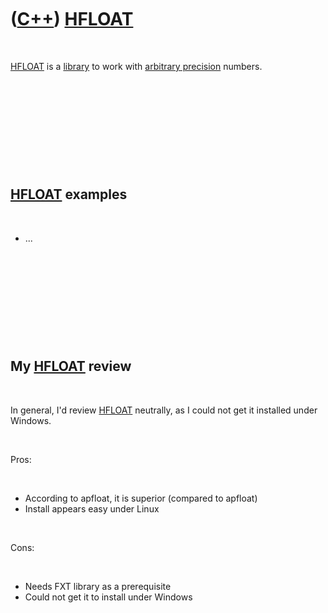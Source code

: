 
 

 

 

 

 

([C++](Cpp.md)) [HFLOAT](CppHfloat.md)
========================================

 

[HFLOAT](CppHfloat.md) is a [library](CppLibrary.md) to work with
[arbitrary precision](CppArbitraryPrecision.md) numbers.

 

 

 

 

 

[HFLOAT](CppHfloat.md) examples
--------------------------------

 

-   ...

 

 

 

 

 

My [HFLOAT](CppHfloat.md) review
---------------------------------

 

In general, I'd review [HFLOAT](CppHfloat.md) neutrally, as I could not
get it installed under Windows.

 

Pros:

 

-   According to apfloat, it is superior (compared to apfloat)
-   Install appears easy under Linux

 

Cons:

 

-   Needs FXT library as a prerequisite
-   Could not get it to install under Windows

 

 

 

 

 

 

